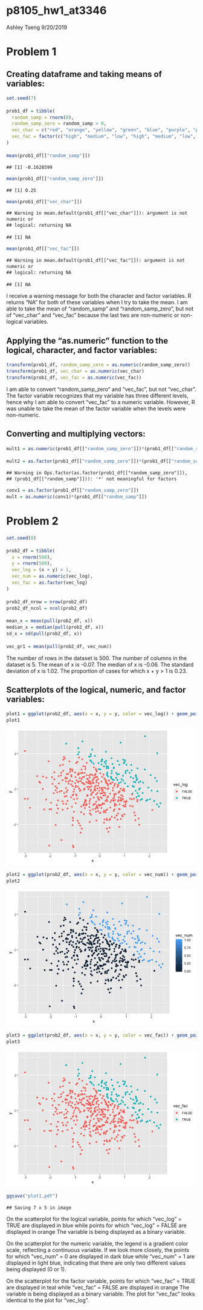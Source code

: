 p8105\_hw1\_at3346
================
Ashley Tseng
9/20/2019

# Problem 1

## Creating dataframe and taking means of variables:

``` r
set.seed(7)

prob1_df = tibble(
  random_samp = rnorm(8),
  random_samp_zero = random_samp > 0,
  vec_char = c("red", "orange", "yellow", "green", "blue", "purple", "pink", "black"),
  vec_fac = factor(c("high", "medium", "low", "high", "medium", "low", "high", "medium"))
)

mean(prob1_df[["random_samp"]])
```

    ## [1] -0.1628599

``` r
mean(prob1_df[["random_samp_zero"]])
```

    ## [1] 0.25

``` r
mean(prob1_df[["vec_char"]])
```

    ## Warning in mean.default(prob1_df[["vec_char"]]): argument is not numeric or
    ## logical: returning NA

    ## [1] NA

``` r
mean(prob1_df[["vec_fac"]])
```

    ## Warning in mean.default(prob1_df[["vec_fac"]]): argument is not numeric or
    ## logical: returning NA

    ## [1] NA

I receive a warning message for both the character and factor variables.
R returns “NA” for both of these variables when I try to take the mean.
I am able to take the mean of “random\_samp” and “random\_samp\_zero”,
but not of “vec\_char” and “vec\_fac” because the last two are
non-numeric or non-logical
variables.

## Applying the “as.numeric” function to the logical, character, and factor variables:

``` r
transform(prob1_df, random_samp_zero = as.numeric(random_samp_zero))
transform(prob1_df, vec_char = as.numeric(vec_char)
transform(prob1_df, vec_fac = as.numeric(vec_fac))
```

I am able to convert “random\_samp\_zero” and “vec\_fac”, but not
“vec\_char”. The factor variable recognizes that my variable has three
different levels, hence why I am able to convert “vec\_fac” to a numeric
variable. However, R was unable to take the mean of the factor variable
when the levels were
non-numeric.

## Converting and multiplying vectors:

``` r
mult1 = as.numeric(prob1_df[["random_samp_zero"]])*(prob1_df[["random_samp"]])

mult2 = as.factor(prob1_df[["random_samp_zero"]])*(prob1_df[["random_samp"]])
```

    ## Warning in Ops.factor(as.factor(prob1_df[["random_samp_zero"]]),
    ## (prob1_df[["random_samp"]])): '*' not meaningful for factors

``` r
conv1 = as.factor(prob1_df[["random_samp_zero"]])
mult = as.numeric(conv1)*(prob1_df[["random_samp"]])
```

# Problem 2

``` r
set.seed(8)

prob2_df = tibble(
  x = rnorm(500),
  y = rnorm(500),
  vec_log = (x + y) > 1,
  vec_num = as.numeric(vec_log),
  vec_fac = as.factor(vec_log)
)

prob2_df_nrow = nrow(prob2_df)
prob2_df_ncol = ncol(prob2_df)

mean_x = mean(pull(prob2_df, x)) 
median_x = median(pull(prob2_df, x)) 
sd_x = sd(pull(prob2_df, x)) 

vec_gr1 = mean(pull(prob2_df, vec_num))
```

The number of rows in the dataset is 500. The number of columns in the
dataset is 5. The mean of x is -0.07. The median of x is -0.06. The
standard deviation of x is 1.02. The proportion of cases for which x + y
\> 1 is
0.23.

## Scatterplots of the logical, numeric, and factor variables:

``` r
plot1 = ggplot(prob2_df, aes(x = x, y = y, color = vec_log)) + geom_point()
plot1
```

![](p8105_hw1_at3346_files/figure-gfm/problem_2_scatterplots-1.png)<!-- -->

``` r
plot2 = ggplot(prob2_df, aes(x = x, y = y, color = vec_num)) + geom_point()
plot2
```

![](p8105_hw1_at3346_files/figure-gfm/problem_2_scatterplots-2.png)<!-- -->

``` r
plot3 = ggplot(prob2_df, aes(x = x, y = y, color = vec_fac)) + geom_point()
plot3
```

![](p8105_hw1_at3346_files/figure-gfm/problem_2_scatterplots-3.png)<!-- -->

``` r
ggsave("plot1.pdf")
```

    ## Saving 7 x 5 in image

On the scatterplot for the logical variable, points for which “vec\_log”
= TRUE are displayed in blue while points for which “vec\_log” = FALSE
are displayed in orange The variable is being displayed as a binary
variable.

On the scatterplot for the numeric variable, the legend is a gradient
color scale, reflecting a continuous variable. If we look more closely,
the points for which “vec\_num” = 0 are displayed in dark blue while
“vec\_num” = 1 are displayed in light blue, indicating that there are
only two different values being displayed (0 or 1).

On the scatterplot for the factor variable, points for which “vec\_fac”
= TRUE are displayed in teal while “vec\_fac” = FALSE are displayed in
orange The variable is being displayed as a binary variable. The plot
for “vec\_fac” looks identical to the plot for “vec\_log”.
